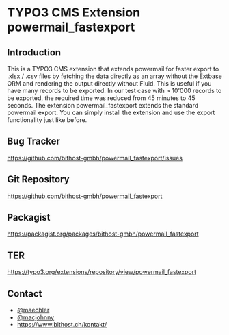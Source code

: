 
TYPO3 CMS Extension powermail_fastexport
========================================

Introduction
------------
This is a TYPO3 CMS extension that extends powermail for faster export to .xlsx / .csv files by
fetching the data directly as an array without the Extbase ORM and
rendering the output directly without Fluid.
This is useful if you have many records to be exported.
In our test case with > 10'000 records to be exported, the
required time was reduced from 45 minutes to 45 seconds.
The extension powermail_fastexport extends the standard powermail export.
You can simply install the extension and use the export functionality just like before.

Bug Tracker
-----------

https://github.com/bithost-gmbh/powermail_fastexport/issues

Git Repository
--------------

https://github.com/bithost-gmbh/powermail_fastexport

Packagist
---------

https://packagist.org/packages/bithost-gmbh/powermail_fastexport

TER
---

https://typo3.org/extensions/repository/view/powermail_fastexport

Contact
-------

* [@maechler](https://github.com/maechler) 
* [@macjohnny](https://github.com/macjohnny)
* https://www.bithost.ch/kontakt/
